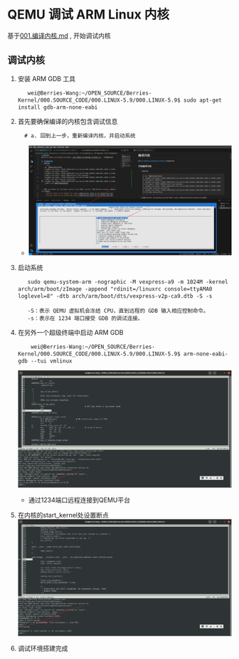 # QEMU 调试 ARM Linux 内核
基于[001.编译内核.md](./001.编译内核.md) , 开始调试内核

## 调试内核
1. 安装 ARM GDB 工具
   ```shell
      wei@Berries-Wang:~/OPEN_SOURCE/Berries-Kernel/000.SOURCE_CODE/000.LINUX-5.9/000.LINUX-5.9$ sudo apt-get install gdb-arm-none-eabi
   ```
2. 首先要确保编译的内核包含调试信息
   ```txt
     # a. 回到上一步，重新编译内核，并启动系统
   ```
   - ![kernel_20241214145134.jpg](./IMGS/kernel_20241214145134.jpg)
3. 启动系统
   ```shell
      sudo qemu-system-arm -nographic -M vexpress-a9 -m 1024M -kernel arch/arm/boot/zImage -append "rdinit=/linuxrc console=ttyAMA0 loglevel=8" -dtb arch/arm/boot/dts/vexpress-v2p-ca9.dtb -S -s

      -S：表示 QEMU 虚拟机会冻结 CPU，直到远程的 GDB 输入相应控制命令。
      -s：表示在 1234 端口接受 GDB 的调试连接。
   ```
4. 在另外一个超级终端中启动 ARM GDB
   ```shell
       wei@Berries-Wang:~/OPEN_SOURCE/Berries-Kernel/000.SOURCE_CODE/000.LINUX-5.9/000.LINUX-5.9$ arm-none-eabi-gdb --tui vmlinux
   ```
   ![kernel_20241214151635.jpg](./IMGS/kernel_20241214151635.jpg)
      + 通过1234端口远程连接到QEMU平台
   
5. 在内核的start_kernel处设置断点
    ![kernel_20241214152631.jpg](./IMGS/kernel_20241214152631.jpg)

6. 调试环境搭建完成
